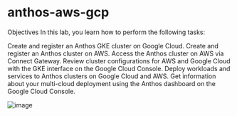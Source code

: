 # anthos-aws-gcp
Objectives
In this lab, you learn how to perform the following tasks:

Create and register an Anthos GKE cluster on Google Cloud.
Create and register an Anthos cluster on AWS.
Access the Anthos cluster on AWS via Connect Gateway.
Review cluster configurations for AWS and Google Cloud with the GKE interface on the Google Cloud Console.
Deploy workloads and services to Anthos clusters on Google Cloud and AWS.
Get information about your multi-cloud deployment using the Anthos dashboard on the Google Cloud Console.

![image](https://github.com/user-attachments/assets/3564e4f7-f0f8-4466-a619-82ffab56f2c9)

